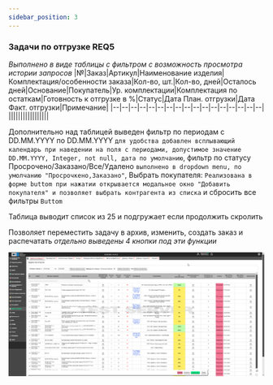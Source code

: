 ```yaml
---
sidebar_position: 3
---
```

### Задачи по отгрузке REQ5

*Выполнено в виде таблицы с фильтром с возможность просмотра истории запросов*
|№|Заказ|Артикул|Наименование изделия|Комплектация/особенности заказа|Кол-во, шт.|Кол-во, дней|Осталось дней|Основание|Покупатель|Ур. комплектации|Комплектация по остаткам|Готовность к отгрузке в %|Статус|Дата План. отгрузки|Дата Факт. отгрузки|Примечание|
|--|--|--|--|--|--|--|--|--|--|--|--|--|--|--|--|--|
|||||||||||||||||

Дополнительно над таблицей выведен фильтр по периодам с DD.MM.YYYY по DD.MM.YYYY `для удобства добавлен всплывающий календарь при наведении на поля с периодами, допустимое значение DD.MM.YYYY, Integer, not null, дата по умолчанию`, фильтр по статусу Просрочено/Заказано/Все/Удалено `выполнено в dropdown menu, по умолчанию "Просрочкено,Заказано"`, Выбрать покупателя: `Реализована в форме buttom при нажатии открывается модальное окно "Добавить покупателя" и позволяет выбрать контрагента из списка` и сбросить все фильтры `Buttom`

Таблица выводит список из 25 и подгружает если продолжить скролить

Позволяет переместить задачу в архив, изменить, создать заказ и распечатать *отдельно выведены 4 кнопки под эти функции*

![Пример изображения задачи на отгрузку](\img\chrome_P34tqVrw8C.png)